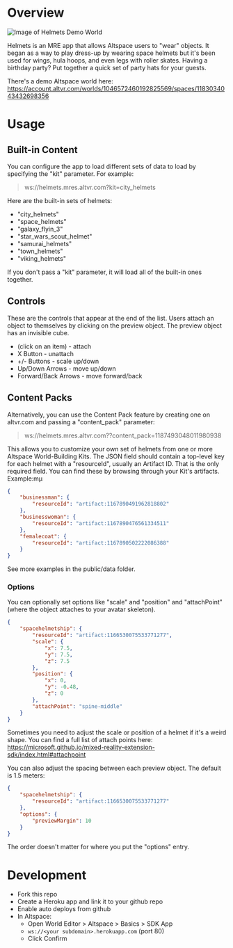 # Overview

![Image of Helmets Demo World](https://altvr-distro.azureedge.net/uploads/space/image/1183034043432698356/background_banner_Screenshot__52_.jpg)

Helmets is an MRE app that allows Altspace users to "wear" objects. It began as a way to play dress-up by wearing space helmets but it's been used for wings, hula hoops, and even legs with roller skates. Having a birthday party? Put together a quick set of party hats for your guests.

There's a demo Altspace world here: https://account.altvr.com/worlds/1046572460192825569/spaces/1183034043432698356

# Usage
## Built-in Content
You can configure the app to load different sets of data to load by specifying the "kit" parameter. For example:

> ws://helmets.mres.altvr.com?kit=city_helmets

Here are the built-in sets of helmets:

  * "city_helmets"
  * "space_helmets"
  * "galaxy_flyin_3"
  * "star_wars_scout_helmet"
  * "samurai_helmets"
  * "town_helmets"
  * "viking_helmets"

If you don't pass a "kit" parameter, it will load all of the built-in ones together.

## Controls

These are the controls that appear at the end of the list. Users attach an object to themselves by clicking on the preview object. The preview object has an invisible cube.

* (click on an item) - attach
* X Button - unattach
* +/- Buttons - scale up/down
* Up/Down Arrows - move up/down
* Forward/Back Arrows - move forward/back

## Content Packs
Alternatively, you can use the Content Pack feature by creating one on altvr.com and passing a "content_pack" parameter:

> ws://helmets.mres.altvr.com??content_pack=1187493048011980938

This allows you to customize your own set of helmets from one or more Altspace World-Building Kits. The JSON field should contain a top-level key for each helmet with a "resourceId", usually an Artifact ID. That is the only required field. You can find these by browsing through your Kit's artifacts. Example:mµ

```json
{
    "businessman": {
        "resourceId": "artifact:1167890491962818802"
    },
    "businesswoman": {
        "resourceId": "artifact:1167890476561334511"
    },
    "femalecoat": {
        "resourceId": "artifact:1167890502222086388"
    }
}
```

See more examples in the public/data folder.

### Options
You can optionally set options like "scale" and "position" and "attachPoint" (where the object attaches to your avatar skeleton).

```json
{
    "spacehelmetship": {
        "resourceId": "artifact:1166530075533771277",
        "scale": {
            "x": 7.5,
            "y": 7.5,
            "z": 7.5
        },
        "position": {
            "x": 0,
            "y": -0.48,
            "z": 0
        },
        "attachPoint": "spine-middle"
    }
}
```

Sometimes you need to adjust the scale or position of a helmet if it's a weird shape. You can find a full list of attach points here: https://microsoft.github.io/mixed-reality-extension-sdk/index.html#attachpoint

You can also adjust the spacing between each preview object. The default is 1.5 meters:

```json
{
    "spacehelmetship": {
        "resourceId": "artifact:1166530075533771277"
    },
    "options": {
        "previewMargin": 10
    }
}
```

The order doesn't matter for where you put the "options" entry.

# Development
* Fork this repo
* Create a Heroku app and link it to your github repo
* Enable auto deploys from github
* In Altspace:
  * Open World Editor > Altspace > Basics > SDK App
  * `ws://<your subdomain>.herokuapp.com` (port 80)
  * Click Confirm
